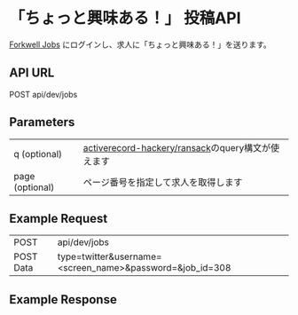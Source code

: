 # 「ちょっと興味ある！」 投稿API

[Forkwell Jobs](https://jobs.forkwell.com/) にログインし、求人に「ちょっと興味ある！」を送ります。

## API URL

POST api/dev/jobs

## Parameters

|   |   |
|---|---|
| q (optional)    | [activerecord-hackery/ransack](https://github.com/activerecord-hackery/ransack)のquery構文が使えます |
| page (optional) | ページ番号を指定して求人を取得します |

## Example Request

|   |   |
|---|---|
| POST | api/dev/jobs |
| POST Data | type=twitter&username=<screen_name>&password=<password>&job_id=308 |

## Example Response

```json
```
